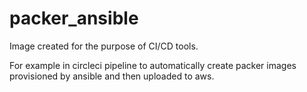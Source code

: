 # packer_ansible
Image created for the purpose of CI/CD tools. 

For example in circleci pipeline to automatically create packer images provisioned by ansible and then uploaded to aws.
